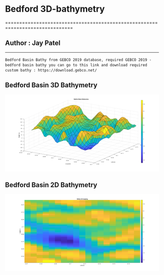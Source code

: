 # Bedford 3D-bathymetry
==============================================================================
## Author : Jay Patel 
------------------------------------------------------------------------------

`Bedford Basin Bathy from GEBCO 2019 database, required GEBCO 2019 - bedford basin bathy you can go to this link and download required custom bathy : https://download.gebco.net/`

## Bedford Basin 3D Bathymetry
<img src="Basin3DBathy.png">

## Bedford Basin 2D Bathymetry
<img src="2-D_plotting.png">
